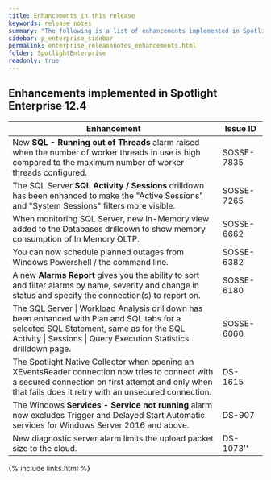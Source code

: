 ```yaml
---
title: Enhancements in this release
keywords: release notes
summary: "The following is a list of enhancements implemented in Spotlight Enterprise 12.4"
sidebar: p_enterprise_sidebar
permalink: enterprise_releasenotes_enhancements.html
folder: SpotlightEnterprise
readonly: true
---
```


## Enhancements implemented in Spotlight Enterprise 12.4

Enhancement | Issue ID
------------|---------
New **SQL - Running out of Threads** alarm raised when the number of worker threads in use is high compared to the maximum number of worker threads configured. | SOSSE-7835
The SQL Server **SQL Activity / Sessions** drilldown has been enhanced to make the "Active Sessions" and "System Sessions" filters more visible. | SOSSE-7265
When monitoring SQL Server, new In-Memory view added to the Databases drilldown to show memory consumption of In Memory OLTP. | SOSSE-6662
You can now schedule planned outages from Windows Powershell / the command line. | SOSSE-6382
A new **Alarms Report** gives you the ability to sort and filter alarms by name, severity and change in status and specify the connection(s) to report on. | SOSSE-6180
The SQL Server \| Workload Analysis drilldown has been enhanced with Plan and SQL tabs for a selected SQL Statement, same as for the SQL Activity \| Sessions \| Query Execution Statistics drilldown page. | SOSSE-6060
The Spotlight Native Collector when opening an XEventsReader connection now tries to connect with a secured connection on first attempt and only when that fails does it retry with an unsecured connection.  | DS-1615
The Windows **Services - Service not running** alarm now excludes Trigger and Delayed Start Automatic services for Windows Server 2016 and above. | DS-907
New diagnostic server alarm limits the upload packet size to the cloud. | DS-1073''






{% include links.html %}
